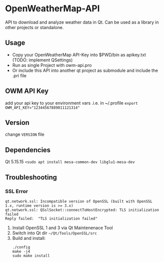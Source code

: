 # OpenWeatherMap-API
API to download and analyze weather data in Qt. Can be used as a library in other projects or standalone.

## Usage
- Copy your OpenWeatherMap API-Key into $PWD/bin as apikey.txt (TODO: implement QSettings)
- Run as single Project with owm-api.pro
- Or include this API into another qt project as submodule and include the .pri file

## OWM API Key

add your api key to your environment vars .i.e. in ~/.profile
`export OWM_API_KEY="12344567889011121314"`

## Version

change `VERSION` file

## Dependencies
Qt 5.15.15
`<sudo apt install mesa-common-dev libglu1-mesa-dev`



## Troubleshooting

### SSL Error

```
qt.network.ssl: Incompatible version of OpenSSL (built with OpenSSL 1.x, runtime version is >= 3.x)
qt.network.ssl: QSslSocket::connectToHostEncrypted: TLS initialization failed
Reply failed:  "TLS initialization failed"
```

1. Install OpenSSL 1 and 3 via Qt Maintenenace Tool
2. Switch into Qt dir `~/Qt/Tools/OpenSSL/src`
3. Build and install:
    ```shell
    ./config
    make -j4
    sudo make install
    ```